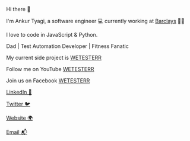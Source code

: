 Hi there 👋

I&#x27;m Ankur Tyagi, a software engineer 💻 currently working at [Barclays](https://barclays.com) 🍲🥡

I love to code in JavaScript & Python. 

Dad | Test Automation Developer | Fitness Fanatic 

My current side project is [WETESTERR](https://wetesterr.com)

Follow me on YouTube [WETESTERR](https://www.youtube.com/channel/UCPXix_SMwG_RwYhEqJE3G9A)

Join us on Facebook [WETESTERR](https://www.facebook.com/groups/WETESTERR)


[LinkedIn 💼](https://linkedin.com/in/tyaga001)

[Twitter 🐦](https://twitter.com/TheAnkurTyagi)

[Website 🌍](https://ankurtyagilive.netlify.app)

[Email 📬](mailto:wetesterr@gmail.com)
